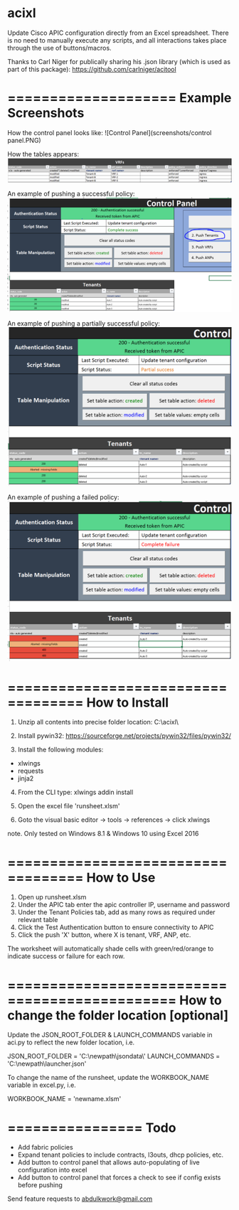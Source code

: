# acixl
Update Cisco APIC configuration directly from an Excel spreadsheet. There is no need to manually execute any scripts, and all interactions takes place through the use of buttons/macros.

Thanks to Carl Niger for publically sharing his .json library (which is used as part of this package):
https://github.com/carlniger/acitool


====================
Example Screenshots
====================
How the control panel looks like:
![Control Panel](screenshots/control panel.PNG)

How the tables appears:
![Table](screenshots/table_example.PNG)

An example of pushing a successful policy:
![Alt attribute text Here](screenshots/execute_example_pass.PNG)

An example of pushing a partially successful policy:
![Alt attribute text Here](screenshots/execute_example_partial.PNG)

An example of pushing a failed policy:
![Alt attribute text Here](screenshots/execute_example_failure.PNG)

===================================
How to Install
===================================
1. Unzip all contents into precise folder location:  C:\acixl\  

2. Install pywin32:
https://sourceforge.net/projects/pywin32/files/pywin32/

3. Install the following modules:
 - xlwings
 - requests
 - jinja2

4. From the CLI type:
xlwings addin install

5. Open the excel file 'runsheet.xlsm'

6. Goto the visual basic editor -> tools -> references -> click xlwings

note. Only tested on Windows 8.1 & Windows 10 using Excel 2016

===================================
How to Use
===================================
1. Open up runsheet.xlsm
2. Under the APIC tab enter the apic controller IP, username and password
3. Under the Tenant Policies tab, add as many rows as required under relevant table
4. Click the Test Authentication button to ensure connectivity to APIC
5. Click the push 'X' button, where X is tenant, VRF, ANP, etc.

The worksheet will automatically shade cells with green/red/orange to indicate success or failure for each row.

==============================================
How to change the folder location [optional]
===============================================

Update the JSON_ROOT_FOLDER & LAUNCH_COMMANDS variable in aci.py to reflect the new folder location, i.e.

JSON_ROOT_FOLDER = 'C:\\newpath\\jsondata\\'
LAUNCH_COMMANDS = 'C:\\newpath\\launcher.json'

To change the name of the runsheet, update the WORKBOOK_NAME variable in excel.py, i.e.

WORKBOOK_NAME = 'newname.xlsm'

================
Todo
================
* Add fabric policies
* Expand tenant policies to include contracts, l3outs, dhcp policies, etc.
* Add button to control panel that allows auto-populating of live configuration into excel
* Add button to control panel that forces a check to see if config exists before pushing

Send feature requests to abdulkwork@gmail.com
